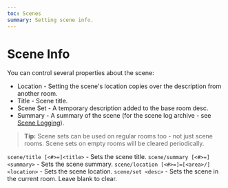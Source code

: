 ```yaml
---
toc: Scenes
summary: Setting scene info.
---
```

# Scene Info

You can control several properties about the scene:

* Location - Setting the scene's location copies over the description from another room.
* Title - Scene title.
* Scene Set - A temporary description added to the base room desc.
* Summary - A summary of the scene (for the scene log archive - see [Scene Logging](/help/scenes/logging)).

> **Tip:** Scene sets can be used on regular rooms too - not just scene rooms.  Scene sets on empty rooms will be cleared periodically.

`scene/title [<#>=]<title>` - Sets the scene title.
`scene/summary [<#>=]<summary>` - Sets the scene summary.
`scene/location [<#>=]=[<area>/]<location>` - Sets the scene location.
`scene/set <desc>` - Sets the scene in the current room.  Leave blank to clear.